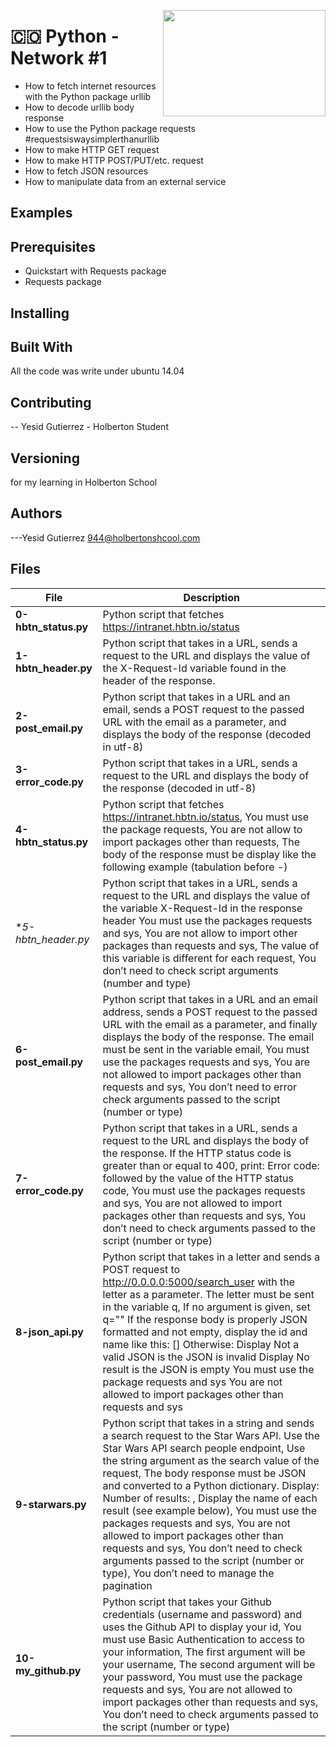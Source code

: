 <p>
<img width="260" height="170" src="https://davidjohncoleman.com/wp-djc/wp-content/uploads/2017/06/HBTN-Borderless-CMYK-Logo-Vertical-Color-Black@1200ppi-300x236.png" align="right" >
</p>





# :colombia: Python - Network #1                                           
- How to fetch internet resources with the Python package urllib
- How to decode urllib body response
- How to use the Python package requests #requestsiswaysimplerthanurllib
- How to make HTTP GET request
- How to make HTTP POST/PUT/etc. request
- How to fetch JSON resources
- How to manipulate data from an external service
## Examples                                                                
## Prerequisites                                                           
- Quickstart with Requests package
- Requests package
## Installing

## Built With

All the code was write under ubuntu 14.04                                       

## Contributing

-- Yesid Gutierrez - Holberton Student                                          

## Versioning
for my learning in Holberton School

## Authors

---Yesid Gutierrez  944@holbertonshcool.com                                    
                                                                               
## Files

|             File               |             Description                  |
|--------------------------------| ---------------------------------------- |
|**0-hbtn_status.py**|Python script that fetches https://intranet.hbtn.io/status|
|**1-hbtn_header.py**|Python script that takes in a URL, sends a request to the URL and displays the value of the X-Request-Id variable found in the header of the response.|
|**2-post_email.py**|Python script that takes in a URL and an email, sends a POST request to the passed URL with the email as a parameter, and displays the body of the response (decoded in utf-8)|
|**3-error_code.py**|Python script that takes in a URL, sends a request to the URL and displays the body of the response (decoded in utf-8)|
|**4-hbtn_status.py**|Python script that fetches https://intranet.hbtn.io/status, You must use the package requests, You are not allow to import packages other than requests, The body of the response must be display like the following example (tabulation before -)|
|**5-hbtn_header.py*|Python script that takes in a URL, sends a request to the URL and displays the value of the variable X-Request-Id in the response header You must use the packages requests and sys, You are not allow to import other packages than requests and sys, The value of this variable is different for each request, You don’t need to check script arguments (number and type)|
|**6-post_email.py**|Python script that takes in a URL and an email address, sends a POST request to the passed URL with the email as a parameter, and finally displays the body of the response. The email must be sent in the variable email, You must use the packages requests and sys, You are not allowed to import packages other than requests and sys, You don’t need to error check arguments passed to the script (number or type)|
|**7-error_code.py**|Python script that takes in a URL, sends a request to the URL and displays the body of the response. If the HTTP status code is greater than or equal to 400, print: Error code: followed by the value of the HTTP status code, You must use the packages requests and sys, You are not allowed to import packages other than requests and sys, You don’t need to check arguments passed to the script (number or type)|
|**8-json_api.py**|Python script that takes in a letter and sends a POST request to http://0.0.0.0:5000/search_user with the letter as a parameter. The letter must be sent in the variable q, If no argument is given, set q="" If the response body is properly JSON formatted and not empty, display the id and name like this: [<id>] <name> Otherwise: Display Not a valid JSON is the JSON is invalid Display No result is the JSON is empty You must use the package requests and sys You are not allowed to import packages other than requests and sys|
|**9-starwars.py**|Python script that takes in a string and sends a search request to the Star Wars API. Use the Star Wars API search people endpoint, Use the string argument as the search value of the request, The body response must be JSON and converted to a Python dictionary. Display: Number of results: <count>, Display the name of each result (see example below), You must use the packages requests and sys, You are not allowed to import packages other than requests and sys, You don’t need to check arguments passed to the script (number or type), You don’t need to manage the pagination|
|**10-my_github.py**|Python script that takes your Github credentials (username and password) and uses the Github API to display your id, You must use Basic Authentication to access to your information, The first argument will be your username, The second argument will be your password, You must use the package requests and sys, You are not allowed to import packages other than requests and sys, You don’t need to check arguments passed to the script (number or type)|